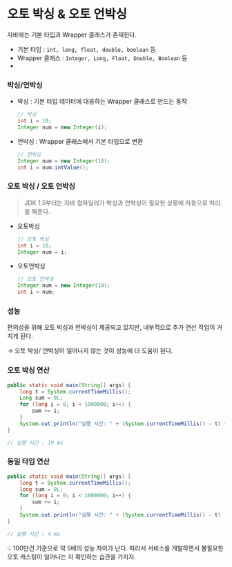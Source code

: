 # **오토 박싱 & 오토 언박싱**

자바에는 기본 타입과 Wrapper 클래스가 존재한다.

- 기본 타입 : `int, long, float, double, boolean` 등
- Wrapper 클래스 : `Integer, Long, Float, Double, Boolean` 등
- 

### 박싱/언박싱

- 박싱 : 기본 타입 데이터에 대응하는 Wrapper 클래스로 만드는 동작
    
    ```java
    // 박싱
    int i = 10;
    Integer num = new Integer(i);
    ```
    
- 언박싱 : Wrapper 클래스에서 기본 타입으로 변환
    
    ```java
    // 언박싱
    Integer num = new Integer(10);
    int i = num.intValue();
    ```
    
### **오토 박싱 / 오토 언박싱**

> JDK 1.5부터는 자바 컴파일러가 박싱과 언박싱이 필요한 상황에 자동으로 처리를 해준다.
> 
- 오토박싱
    
    ```java
    // 오토 박싱
    int i = 10;
    Integer num = i;
    ```
    
- 오토언박싱
    
    ```java
    // 오토 언박싱
    Integer num = new Integer(10);
    int i = num;
    ```
    

### **성능**

편의성을 위해 오토 박싱과 언박싱이 제공되고 있지만, 내부적으로 추가 연산 작업이 거치게 된다.

→ 오토 박싱/ 언박싱이 일어나지 않는 것이 성능에 더 도움이 된다. 

### **오토 박싱 연산**

```java
public static void main(String[] args) {
    long t = System.currentTimeMillis();
    Long sum = 0L;
    for (long i = 0; i < 1000000; i++) {
        sum += i;
    }
    System.out.println("실행 시간: " + (System.currentTimeMillis() - t) + " ms");
}

// 실행 시간 : 19 ms
```

### **동일 타입 연산**

```java
public static void main(String[] args) {
    long t = System.currentTimeMillis();
    long sum = 0L;
    for (long i = 0; i < 1000000; i++) {
        sum += i;
    }
    System.out.println("실행 시간: " + (System.currentTimeMillis() - t) + " ms") ;
}

// 실행 시간 : 4 ms
```

<aside>
💡 100만건 기준으로 약 5배의 성능 차이가 난다. 따라서 서비스를 개발하면서 불필요한 오토 캐스팅이 일어나는 지 확인하는 습관을 가지자.

</aside>
